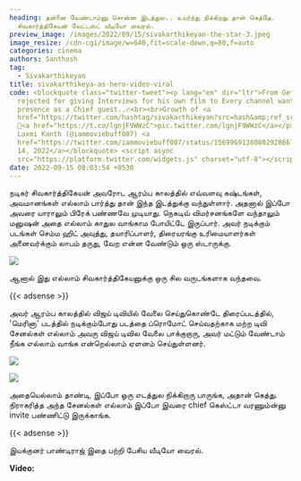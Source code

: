 ```yaml
---
heading: தன்னை வேண்டாம்னு சொன்ன இடத்துல.. உயர்ந்து நிக்கிறது தான் கெத்தே.
  சிவகார்த்திகேயன் லேட்டஸ்ட் வீடியோ வைரல்.
preview_image: /images/2022/09/15/sivakarthikeyan-the-star-3.jpeg
image_resize: /cdn-cgi/image/w=640,fit=scale-down,q=80,f=auto
categories: cinema
authors: Santhosh
tag:
  - Sivakarthikeyan
title: sivakarthikeya-as-hero-video-viral
code: <blockquote class="twitter-tweet"><p lang="en" dir="ltr">From Getting
  rejected for giving Interviews for his own film to Every channel wants his
  presence as a Chief guest..🔥<br><br>Growth of <a
  href="https://twitter.com/hashtag/sivakarthikeyan?src=hash&amp;ref_src=twsrc%5Etfw">#sivakarthikeyan</a>
  🤝<a href="https://t.co/lgnjF9WWzC">pic.twitter.com/lgnjF9WWzC</a></p>&mdash;
  Laxmi Kanth (@iammoviebuff007) <a
  href="https://twitter.com/iammoviebuff007/status/1569969138080292866?ref_src=twsrc%5Etfw">September
  14, 2022</a></blockquote> <script async
  src="https://platform.twitter.com/widgets.js" charset="utf-8"></script>
date: 2022-09-15 08:03:54 +0530
---
```

நடிகர் சிவகார்த்திகேயன் அவரோட ஆரம்ப காலத்தில் எவ்வளவு கஷ்டங்கள், அவமானங்கள் எல்லாம் பார்த்து தான்  இந்த இடத்துக்கு வந்துள்ளார். அதனால் இப்போ அவரை யாராலும் பிரேக் பண்ணவே முடியாது. நெகடிவ் விமர்சனங்களே வந்தாலும் மனுஷன் அதை எல்லாம் காதுல வாங்காம போயிட்டே இருப்பார். அவர் நடிக்கும் படங்கள் செம்ம ஹிட் அவுத்து, தயாரிப்பாளர், திரையரங்கு உரிமையாளர்கள் அனைவர்க்கும் லாபம் தருது, வேற என்ன வேண்டும் ஒரு ஸ்டாருக்கு.

![](/images/2022/09/15/sivakarthikeyan-the-star.jpeg)

ஆனால் இது எல்லாம் சிவகார்த்திகேயனுக்கு ஒரு சில வருடங்களாக வந்தவை.

{{< adsense >}}

அவர் ஆரம்ப காலத்தில் விஜய் டிவியில் வேலை செய்துகொண்டே திரைப்படத்தில், 'மெரினா' படத்தில் நடிக்கும்போது படத்தை ப்ரொமோட் செய்வதற்காக மற்ற டிவி சேனல்கள் எல்லாம் அவரு விஜய் டிவில வேலை பாக்குறாரு, அவர் மட்டும் வேண்டாம் நீங்க எல்லாம் வாங்க என்றெல்லாம் ஏளனம் செய்துள்ளனர்.

![](/images/2022/09/15/sivakarthikeyan-the-star-1.jpeg)

![](/images/2022/09/15/sivakarthikeyan-the-star-2.jpeg)

அதையெல்லாம் தாண்டி, இப்போ ஒரு எடத்துல நிக்கிறாரு பாருங்க, அதான் கெத்து. நிராகரித்த அந்த சேனல்கள் எல்லாம் இப்போ இவரை chief கெஸ்ட்டா வரணும்ன்னு invite பண்ணிட்டு இருக்காங்க.

{{< adsense >}}

இயக்குனர் பாண்டிராஜ் இதை பற்றி பேசிய வீடியோ வைரல்.

**V﻿ideo:**
